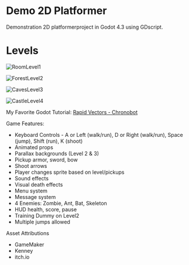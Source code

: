 # Demo 2D Platformer
Demonstration 2D platformerproject in Godot 4.3 using GDscript.

# Levels
![RoomLevel1](https://github.com/user-attachments/assets/5a32730c-bd0f-4758-b165-c4c679e276de)

![ForestLevel2](https://github.com/user-attachments/assets/e07d1103-b626-45d8-83d3-877624970090)

![CavesLevel3](https://github.com/user-attachments/assets/fa7bfb82-15e3-43e4-8e76-24c310d0640b)

![CastleLevel4](https://github.com/user-attachments/assets/74f0e81b-0c31-48dd-a05f-bcfb46993ddf)

My Favorite Godot Tutorial: [Rapid Vectors - Chronobot](https://www.youtube.com/playlist?list=PLWTXKdBN8RZdvd3bbCC4mg2kHo3NNnBz7)

Game Features:
 - Keyboard Controls - A or Left (walk/run), D or Right (walk/run), Space (jump), Shift (run), K (shoot)
 - Animated props
 - Parallax backgrounds (Level 2 & 3)
 - Pickup armor, sword, bow
 - Shoot arrows
 - Player changes sprite based on level/pickups
 - Sound effects
 - Visual death effects
 - Menu system
 - Message system
 - 4 Enemies: Zombie, Ant, Bat, Skeleton
 - HUD health, score, pause
 - Training Dummy on Level2
 - Multiple jumps allowed

Asset Attributions
 - GameMaker
 - Kenney
 - itch.io
